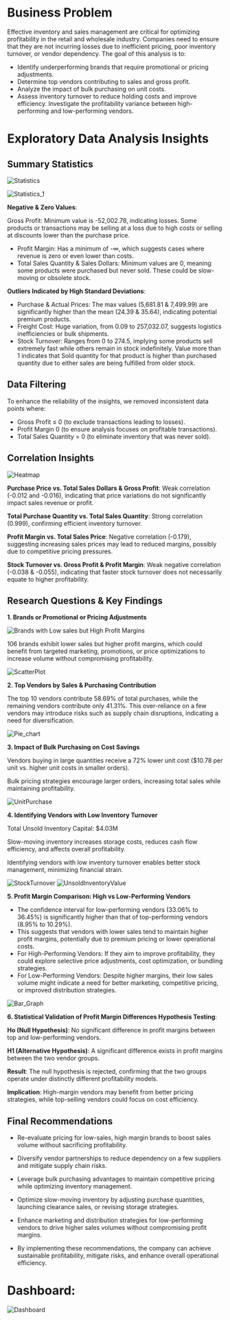 # **Business Problem**

Effective inventory and sales management are critical for optimizing profitability in the retail and wholesale industry. Companies need to ensure that they are not incurring losses due to inefficient pricing, poor inventory turnover, or vendor dependency. The goal of this analysis is to:

- Identify underperforming brands that require promotional or pricing adjustments.
- Determine top vendors contributing to sales and gross profit.
- Analyze the impact of bulk purchasing on unit costs.
- Assess inventory turnover to reduce holding costs and improve efficiency.
Investigate the profitability variance between high-performing and low-performing vendors.

# **Exploratory Data Analysis Insights**

## Summary Statistics

![Statistics](/images/statistics.png)

![Statistics_1](/images/output.png)

**Negative & Zero Values**:

Gross Profit: Minimum value is -52,002.78, indicating losses. Some products or transactions may be selling at a loss due to high costs or selling at discounts lower than the purchase price.
- Profit Margin: Has a minimum of -∞, which suggests cases where revenue is zero or even lower than costs.
- Total Sales Quantity & Sales Dollars: Minimum values are 0, meaning some products were purchased but never sold. These could be slow-moving or obsolete stock.

**Outliers Indicated by High Standard Deviations**:
- Purchase & Actual Prices: The max values (5,681.81 & 7,499.99) are significantly higher than the mean (24.39 & 35.64), indicating potential premium products.
- Freight Cost: Huge variation, from 0.09 to 257,032.07, suggests logistics inefficiencies or bulk shipments.
- Stock Turnover: Ranges from 0 to 274.5, implying some products sell extremely fast while others remain in stock indefinitely. Value more than 1 indicates that Sold quantity for that product is higher than purchased quantity due to either sales are being fulfilled from older stock.

## **Data Filtering**

To enhance the reliability of the insights, we removed inconsistent data points where:
- Gross Profit ≤ 0 (to exclude transactions leading to losses).
- Profit Margin 0 (to ensure analysis focuses on profitable transactions).
- Total Sales Quantity = 0 (to eliminate inventory that was never sold).

## **Correlation Insights**

![Heatmap](/images/output_1.png)

**Purchase Price vs. Total Sales Dollars & Gross Profit**: Weak correlation (-0.012 and -0.016), indicating that price variations do not significantly impact sales revenue or profit.

**Total Purchase Quantity vs. Total Sales Quantity**: Strong correlation (0.999), confirming efficient inventory turnover.

**Profit Margin vs. Total Sales Price**: Negative correlation (-0.179), suggesting increasing sales prices may lead to reduced margins, possibly due to competitive pricing pressures.

**Stock Turnover vs. Gross Profit & Profit Margin**: Weak negative correlation (-0.038 & -0.055), indicating that faster stock turnover does not necessarily equate to higher profitability.

## **Research Questions & Key Findings**

**1. Brands or Promotional or Pricing Adjustments**

![Brands with Low sales but High Profit Margins](/images/Brand_performance.png)

106 brands exhibit lower sales but higher profit margins, which could benefit from targeted marketing, promotions, or price optimizations to increase volume without compromising profitability.

![ScatterPlot](/images/output_2.png)

**2. Top Vendors by Sales & Purchasing Contribution**

The top 10 vendors contribute 58.69% of total purchases, while the remaining vendors contribute only 41.31%. This over-reliance on a few vendors may introduce risks such as supply chain disruptions, indicating a need for diversification.

![Pie_chart](/images/output_3.png)

**3. Impact of Bulk Purchasing on Cost Savings**


Vendors buying in large quantities receive a 72% lower unit cost ($10.78 per unit vs. higher unit costs in smaller orders).

Bulk pricing strategies encourage larger orders, increasing total sales while maintaining profitability.

![UnitPurchase](/images/Screenshot%202025-07-11%20201801.png)

**4. Identifying Vendors with Low Inventory Turnover**

Total Unsold Inventory Capital: $4.03M

Slow-moving inventory increases storage costs, reduces cash flow efficiency, and affects overall profitability.

Identifying vendors with low inventory turnover enables better stock management, minimizing financial strain.

![StockTurnover](/images/Stockturnover.png)
![UnsoldInventoryValue](/images/Unsoldinventory.png)

**5. Profit Margin Comparison: High vs Low-Performing Vendors**

- The confidence interval for low-performing vendors (33.06% to 36.45%) is significantly higher than that of top-performing vendors (8.95% to 10.29%). 
- This suggests that vendors with lower sales tend to maintain higher profit margins, potentially due to premium pricing or lower operational costs.
- For High-Performing Vendors: If they aim to improve profitability, they could explore selective price adjustments, cost optimization, or bundling strategies. 
- For Low-Performing Vendors: Despite higher margins, their low sales volume might indicate a need for better marketing, competitive pricing, or improved distribution strategies.

![Bar_Graph](/images/output_4.png)


**6. Statistical Validation of Profit Margin Differences Hypothesis Testing**:

**Ho (Null Hypothesis)**: No significant difference in profit margins between top and low-performing vendors.

**H1 (Alternative Hypothesis)**: A significant difference exists in profit margins between the two vendor groups.

**Result**: The null hypothesis is rejected, confirming that the two groups operate under distinctly different profitability models.

**Implication**: High-margin vendors may benefit from better pricing strategies, while top-selling vendors could focus on cost efficiency.

## **Final Recommendations**

- Re-evaluate pricing for low-sales, high margin brands to boost sales volume without sacrificing profitability.

- Diversify vendor partnerships to reduce dependency on a few suppliers and mitigate supply chain risks.

- Leverage bulk purchasing advantages to maintain competitive pricing while optimizing inventory management.

- Optimize slow-moving inventory by adjusting purchase quantities, launching clearance sales, or revising storage strategies.

- Enhance marketing and distribution strategies for low-performing vendors to drive higher sales volumes without compromising profit margins.

- By implementing these recommendations, the company can achieve sustainable profitability, mitigate risks, and enhance overall operational efficiency.

# **Dashboard**:

![Dashboard](/images/Screenshot%202025-07-11%20145512.png)